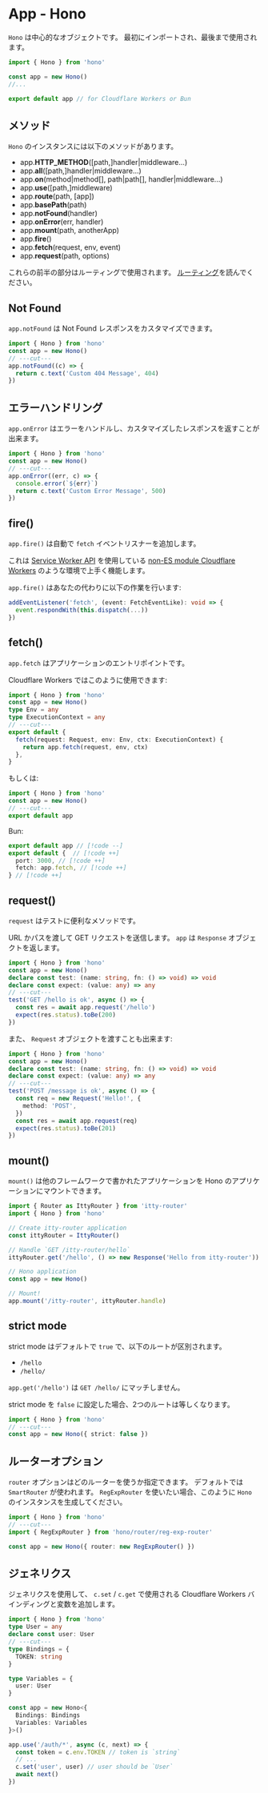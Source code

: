 # App - Hono

`Hono` は中心的なオブジェクトです。
最初にインポートされ、最後まで使用されます。

```ts twoslash
import { Hono } from 'hono'

const app = new Hono()
//...

export default app // for Cloudflare Workers or Bun
```

## メソッド

`Hono` のインスタンスには以下のメソッドがあります。

- app.**HTTP_METHOD**(\[path,\]handler|middleware...)
- app.**all**(\[path,\]handler|middleware...)
- app.**on**(method|method[], path|path[], handler|middleware...)
- app.**use**(\[path,\]middleware)
- app.**route**(path, \[app\])
- app.**basePath**(path)
- app.**notFound**(handler)
- app.**onError**(err, handler)
- app.**mount**(path, anotherApp)
- app.**fire**()
- app.**fetch**(request, env, event)
- app.**request**(path, options)

これらの前半の部分はルーティングで使用されます。 [ルーティング](/docs/api/routing)を読んでください。

## Not Found

`app.notFound` は Not Found レスポンスをカスタマイズできます。

```ts twoslash
import { Hono } from 'hono'
const app = new Hono()
// ---cut---
app.notFound((c) => {
  return c.text('Custom 404 Message', 404)
})
```

## エラーハンドリング

`app.onError` はエラーをハンドルし、カスタマイズしたレスポンスを返すことが出来ます。

```ts twoslash
import { Hono } from 'hono'
const app = new Hono()
// ---cut---
app.onError((err, c) => {
  console.error(`${err}`)
  return c.text('Custom Error Message', 500)
})
```

## fire()

`app.fire()` は自動で `fetch` イベントリスナーを追加します。

これは [Service Worker API](https://developer.mozilla.org/en-US/docs/Web/API/Service_Worker_API) を使用している [non-ES module Cloudflare Workers](https://developers.cloudflare.com/workers/reference/migrate-to-module-workers/) のような環境で上手く機能します。

`app.fire()` はあなたの代わりに以下の作業を行います:

```ts
addEventListener('fetch', (event: FetchEventLike): void => {
  event.respondWith(this.dispatch(...))
})
```

## fetch()

`app.fetch` はアプリケーションのエントリポイントです。

Cloudflare Workers ではこのように使用できます:

```ts twoslash
import { Hono } from 'hono'
const app = new Hono()
type Env = any
type ExecutionContext = any
// ---cut---
export default {
  fetch(request: Request, env: Env, ctx: ExecutionContext) {
    return app.fetch(request, env, ctx)
  },
}
```

もしくは:

```ts twoslash
import { Hono } from 'hono'
const app = new Hono()
// ---cut---
export default app
```

Bun:

<!-- prettier-ignore -->
```ts
export default app // [!code --]
export default {  // [!code ++]
  port: 3000, // [!code ++]
  fetch: app.fetch, // [!code ++]
} // [!code ++]
```

## request()

`request` はテストに便利なメソッドです。

URL かパスを渡して GET リクエストを送信します。
`app` は `Response` オブジェクトを返します。

```ts twoslash
import { Hono } from 'hono'
const app = new Hono()
declare const test: (name: string, fn: () => void) => void
declare const expect: (value: any) => any
// ---cut---
test('GET /hello is ok', async () => {
  const res = await app.request('/hello')
  expect(res.status).toBe(200)
})
```

また、 `Request` オブジェクトを渡すことも出来ます:

```ts twoslash
import { Hono } from 'hono'
const app = new Hono()
declare const test: (name: string, fn: () => void) => void
declare const expect: (value: any) => any
// ---cut---
test('POST /message is ok', async () => {
  const req = new Request('Hello!', {
    method: 'POST',
  })
  const res = await app.request(req)
  expect(res.status).toBe(201)
})
```

## mount()

`mount()` は他のフレームワークで書かれたアプリケーションを Hono のアプリケーションにマウントできます。

```ts
import { Router as IttyRouter } from 'itty-router'
import { Hono } from 'hono'

// Create itty-router application
const ittyRouter = IttyRouter()

// Handle `GET /itty-router/hello`
ittyRouter.get('/hello', () => new Response('Hello from itty-router'))

// Hono application
const app = new Hono()

// Mount!
app.mount('/itty-router', ittyRouter.handle)
```

## strict mode

strict mode はデフォルトで `true` で、以下のルートが区別されます。

- `/hello`
- `/hello/`

`app.get('/hello')` は `GET /hello/` にマッチしません。

strict mode を `false` に設定した場合、2つのルートは等しくなります。

```ts twoslash
import { Hono } from 'hono'
// ---cut---
const app = new Hono({ strict: false })
```

## ルーターオプション

`router` オプションはどのルーターを使うか指定できます。 デフォルトでは `SmartRouter` が使われます。 `RegExpRouter` を使いたい場合、このように `Hono` のインスタンスを生成してください。

```ts twoslash
import { Hono } from 'hono'
// ---cut---
import { RegExpRouter } from 'hono/router/reg-exp-router'

const app = new Hono({ router: new RegExpRouter() })
```

## ジェネリクス

ジェネリクスを使用して、 `c.set` / `c.get` で使用される Cloudflare Workers バインディングと変数を追加します。

```ts twoslash
import { Hono } from 'hono'
type User = any
declare const user: User
// ---cut---
type Bindings = {
  TOKEN: string
}

type Variables = {
  user: User
}

const app = new Hono<{
  Bindings: Bindings
  Variables: Variables
}>()

app.use('/auth/*', async (c, next) => {
  const token = c.env.TOKEN // token is `string`
  // ...
  c.set('user', user) // user should be `User`
  await next()
})
```
